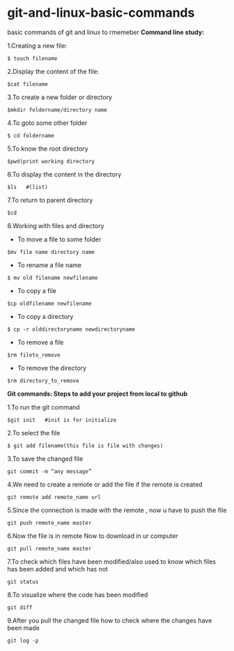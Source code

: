 # git-and-linux-basic-commands
basic commands of git and linux to rmemeber
**Command line study:**

1.Creating a new file:
```
$ touch filename
```

2.Display the content of the file:
```
$cat filename
```
3.To create a new folder or directory 
```
$mkdir foldername/directory name
```
4.To goto some other folder
```
$ cd foldername
```
5.To know the root directory
```
$pwd(print working directory
```
6.To display the content in the directory
```
$ls   #(list)
```
7.To return to parent directory
```
$cd 
```
8.Working with files and directory
* To move a file to some folder
```
$mv file name directory name
```
* To rename a file name
```
$ mv old filename newfilename
```
* To copy a file
```
$cp oldfilename newfilename
```
* To copy a directory
```
$ cp -r olddirectoryname newdirectoryname
```
* To remove a file
```
$rm fileto_remove
```
* To remove the directory
```
$rm directory_to_remove
```


**Git commands:
Steps to add your project from local to github**

1.To run the git command
```
$git init   #init is for initialize
```
2.To select the file 
```
$ git add filename(this file is file with changes)
```
3.To save the changed file
```
git commit -m “any message”
```
4.We need to create a remote or add the file if the remote is created
```
git remote add remote_name url
```
5.Since the connection is made with the remote , now u have to push the file
```
git push remote_name master
```
6.Now the file is in remote
Now to download in ur computer
 ```
 git pull remote_name master
```
7.To check which files have been modified/also used to know which files has been added and which has not
```
git status
```
8.To visualize where the code has been modified
```
git diff
```
9.After you pull the changed file how to check where the changes have been made
```
git log -p
```



